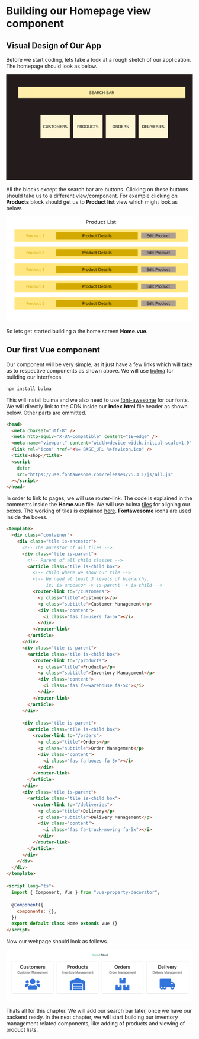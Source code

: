# Building our Homepage view component

## Visual Design of Our App

Before we start coding, lets take a look at a rough sketch of our application. The homepage should look as below.

![Home](images/proto.png)

All the blocks except the search bar are buttons. Clicking on these buttons should take us to a different view/component. For example clicking on **Products** block should get us to **Product list** view which might look as below.

![Product List](images/product.png)

So lets get started building a the home screen **Home.vue**.

## Our first Vue component

Our component will be very simple, as it just have a few links which will take us to respective components as shown above. We will use [bulma](https://bulma.io/) for building our interfaces.

```bash
npm install bulma
```

This will install bulma and we also need to use [font-awesome](https://fontawesome.com/) for our fonts. We will directly link to the CDN inside our **index.html** file header as shown below. Other parts are ommitted.

```html
<head>
  <meta charset="utf-8" />
  <meta http-equiv="X-UA-Compatible" content="IE=edge" />
  <meta name="viewport" content="width=device-width,initial-scale=1.0" />
  <link rel="icon" href="<%= BASE_URL %>favicon.ico" />
  <title>shop</title>
  <script
    defer
    src="https://use.fontawesome.com/releases/v5.3.1/js/all.js"
  ></script>
</head>
```

In order to link to pages, we will use router-link. The code is explained in the comments inside the **Home.vue** file. We will use bulma [tiles](https://bulma.io/documentation/layout/tiles/) for aligning our boxes.
The working of tiles is explained [here](https://bulma.io/documentation/layout/tiles/#how-it-works-nesting). **Fontawesome** icons are used inside the boxes.

```html
<template>
  <div class="container">
    <div class="tile is-ancestor">
      <!-- The ancestor of all tiles -->
      <div class="tile is-parent">
        <!-- Parent of all child classes -->
        <article class="tile is-child box">
          <!-- child where we show our tile -->
          <!-- We need at least 3 levels of hierarchy. 
               ie. is-ancestor -> is-parent -> is-child -->
          <router-link to="/customers">
            <p class="title">Customers</p>
            <p class="subtitle">Customer Management</p>
            <div class="content">
              <i class="fas fa-users fa-5x"></i>
            </div>
          </router-link>
        </article>
      </div>
      <div class="tile is-parent">
        <article class="tile is-child box">
          <router-link to="/products">
            <p class="title">Products</p>
            <p class="subtitle">Inventory Management</p>
            <div class="content">
              <i class="fas fa-warehouse fa-5x"></i>
            </div>
          </router-link>
        </article>
      </div>

      <div class="tile is-parent">
        <article class="tile is-child box">
          <router-link to="/orders">
            <p class="title">Orders</p>
            <p class="subtitle">Order Management</p>
            <div class="content">
              <i class="fas fa-boxes fa-5x"></i>
            </div>
          </router-link>
        </article>
      </div>
      <div class="tile is-parent">
        <article class="tile is-child box">
          <router-link to="/deliveries">
            <p class="title">Delivery</p>
            <p class="subtitle">Delivery Management</p>
            <div class="content">
              <i class="fas fa-truck-moving fa-5x"></i>
            </div>
          </router-link>
        </article>
      </div>
    </div>
  </div>
</template>

<script lang="ts">
  import { Component, Vue } from "vue-property-decorator";

  @Component({
    components: {},
  })
  export default class Home extends Vue {}
</script>
```

Now our webpage should look as follows.

![final webpage](images/part5.png)

Thats all for this chapter. We will add our search bar later, once we have our backend ready. In the next chapter, we will start building our inventory management related components, like adding of products and viewing of product lists.
